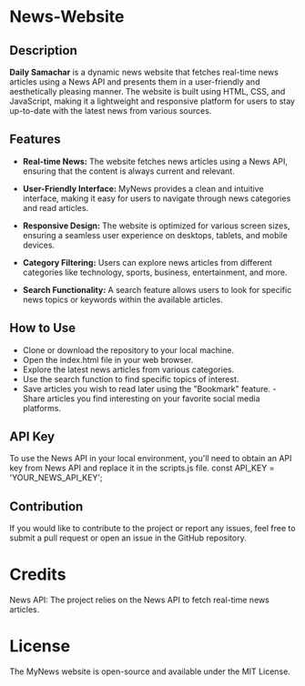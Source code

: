 # News-Website


## **Description**

**Daily Samachar** is a dynamic news website that fetches real-time news articles using a News API and presents them in a user-friendly and aesthetically pleasing manner. The website is built using HTML, CSS, and JavaScript, making it a lightweight and responsive platform for users to stay up-to-date with the latest news from various sources.

## Features
- **Real-time News:** The website fetches news articles using a News API, ensuring that the content is always current and relevant.

- **User-Friendly Interface:** MyNews provides a clean and intuitive interface, making it easy for users to navigate through news categories and read articles.

- **Responsive Design:** The website is optimized for various screen sizes, ensuring a seamless user experience on desktops, tablets, and mobile devices.

- **Category Filtering:** Users can explore news articles from different categories like technology, sports, business, entertainment, and more.

- **Search Functionality:** A search feature allows users to look for specific news topics or keywords within the available articles.


## How to Use
- Clone or download the repository to your local machine.
- Open the index.html file in your web browser.
- Explore the latest news articles from various categories.
- Use the search function to find specific topics of interest.
- Save articles you wish to read later using the "Bookmark" feature.
 -Share articles you find interesting on your favorite social media platforms.

## API Key
To use the News API in your local environment, you'll need to obtain an API key from News API and replace it in the scripts.js file.
const API_KEY = 'YOUR_NEWS_API_KEY';

## Contribution
If you would like to contribute to the project or report any issues, feel free to submit a pull request or open an issue in the GitHub repository.

# Credits
News API: The project relies on the News API to fetch real-time news articles.

# License
The MyNews website is open-source and available under the MIT License.
